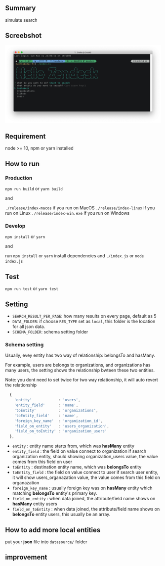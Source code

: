 ## Summary
simulate search

## Screebshot

![Screenshot](./src/images/screenshot.png)

## Requirement

node >= 10,
npm or yarn installed

## How to run

### Production

`npm run build` or `yarn build`

and

`./release/index-macos` if you run on MacOS
`./release/index-linux` if you run on Linux
`./release/index-win.exe` if you run on Windows

### Develop
`npm install` or `yarn`

and

run `npm install` or `yarn` install dependencies
and `./index.js` or `node index.js`

## Test

`npm run test` or `yarn test`


## Setting

- `SEARCH_RESULT_PER_PAGE`: how many results on every page, default as 5
- `DATA_FOLDER`: if choose `RES_TYPE` set as `local`, this folder is the location for all json data.
- `SCHEMA_FOLDER`: schema setting folder

### Schema setting

Usually, evey entity has two way of relationship: belongsTo and hasMany.

For example, users are belongs to organizations, and organizations has many users, the setting shows the relationship bwteen these two entities.

Note: you dont need to set twice for two way relationship, it will auto revert the relationship

``` javascript
  {
    'entity'            : 'users',
    'entity_field'      : 'name',
    'toEntity'          : 'organizations',
    'toEntity_field'    : 'name',
    'foreign_key_name'  : 'organization_id',
    'field_on_entity'   : 'users_organization',
    'field_on_toEntity' : 'organization_users'
  },
```

- `entity` : entity name starts from, which was **hasMany** entity
- `entity_field` : the field on value connect to organization if search organization entity, should showing organization_users value, the value comes from this field on user
- `toEntity` : destination entity name, which was **belongsTo** entity
- `toEntity_field` : the field on value connect to user if search user entity, it will show users_organazation value, the value comes from this field on organazation
- `foreign_key_name` : usually foreign key was on **hasMany** entity which matching **belongsTo** entity's primary key.
- `field_on_entity` : when data joined, the attribute/field name shows on  **hasMany** entity users
- `field_on_toEntity` : when data joined, the attribute/field name shows on  **belongsTo** entity users, this usually be an array.

## How to add more local entities

put your **json** file into `datasource/` folder

## improvement
